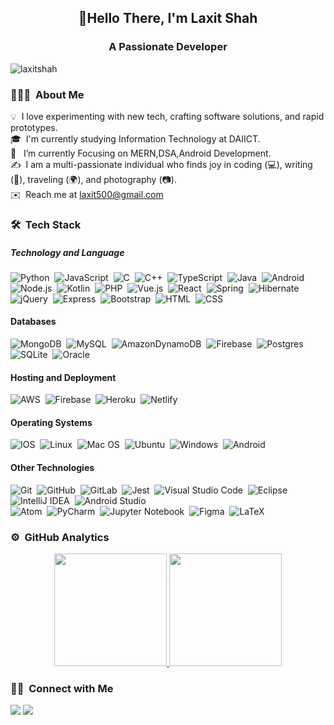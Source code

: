 
<h2 align="center">👋Hello There, I'm Laxit Shah</h2>
<h3 align="center">A Passionate Developer</h3>
<p align="left"> <img src="https://komarev.com/ghpvc/?username=laxitshah&label=Profile%20views&color=0e75b6&style=flat" alt="laxitshah" /> </p>

### 👨🏻‍💻 &nbsp;About Me

💡 &nbsp;I love experimenting with new tech, crafting software solutions,  and rapid prototypes.\
🎓 &nbsp;I'm currently studying  Information Technology at DAIICT.\
🌱 &nbsp; I’m currently Focusing on MERN,DSA,Android Development.\
✍️ &nbsp;I am a multi-passionate individual who finds joy in coding (💻), writing (📝), traveling (🌍), and photography (📷).\
✉️ &nbsp;Reach me  at	laxit500@gmail.com


### 🛠 &nbsp;Tech Stack
##### Technology and Language
![Python](https://img.shields.io/badge/-Python-05122A?style=flat&logo=python)&nbsp;
![JavaScript](https://img.shields.io/badge/-JavaScript-05122A?style=flat&logo=javascript)&nbsp;
![C](https://img.shields.io/badge/-C-05122A?style=flat&logo=C&logoColor=A8B9CC)&nbsp;
![C++](https://img.shields.io/badge/-C++-05122A?style=flat&logo=C%2B%2B&logoColor=00599C)&nbsp;
![TypeScript](https://img.shields.io/badge/TypeScript-05122A?style=flat&logo=typescript)&nbsp;
![Java](https://img.shields.io/badge/-Java-05122A?style=flat&logo=java)&nbsp;
![Android](https://img.shields.io/badge/Android-05122A?style=flat&logo=android)
![Node.js](https://img.shields.io/badge/-Node.js-05122A?style=flat&logo=node.js)&nbsp;
![Kotlin](https://img.shields.io/badge/Kotlin-05122A?&style=logo&logo=kotlin&logoColor=white)&nbsp;
![PHP](https://img.shields.io/badge/PHP-05122A?style=logo&logo=php&logoColor=white)&nbsp;
![Vue.js](https://img.shields.io/badge/Vue.js-05122A?style=logo&logo=vue.js&logoColor=4FC08D)&nbsp;
![React](https://img.shields.io/badge/React-05122A?style=logo&logo=react&logoColor=61DAFB)&nbsp;
![Spring](https://img.shields.io/badge/-Spring-05122A?style=flat&logo=spring&logoColor=00599C)&nbsp;
![Hibernate](https://img.shields.io/badge/-Hibernate-05122A?style=flat&logo=hibernate&logoColor=007ACC)&nbsp;
![jQuery](https://img.shields.io/badge/jQuery-05122A?style=flat&logo=jquery)&nbsp;
![Express](https://img.shields.io/badge/Express.js-05122A?style=flat)&nbsp;
![Bootstrap](https://img.shields.io/badge/-Bootstrap-05122A?style=flat&logo=bootstrap&logoColor=563D7C)&nbsp;
![HTML](https://img.shields.io/badge/-HTML-05122A?style=flat&logo=HTML5)&nbsp;
![CSS](https://img.shields.io/badge/-CSS-05122A?style=flat&logo=CSS3&logoColor=1572B6)&nbsp;
#### Databases
![MongoDB](https://img.shields.io/badge/-MongoDB-05122A?style=flat&logo=mongodb)&nbsp;
![MySQL](https://img.shields.io/badge/-MySQL-05122A?style=flat&logo=mysql)&nbsp;
![AmazonDynamoDB](https://img.shields.io/badge/-Amazon%20DynamoDB-05122A?style=flat&logo=Amazon%20DynamoDB)&nbsp;
![Firebase](https://img.shields.io/badge/-Firebase-05122A?style=flat&logo=Firebase)&nbsp;
![Postgres](https://img.shields.io/badge/-Postgres-05122A?style=flat&logo=postgresql)&nbsp;
![SQLite](https://img.shields.io/badge/-Sqlite-05122A?style=flat&logo=sqlite)&nbsp;
![Oracle](https://img.shields.io/badge/Oracle-05122A?style=flat&logo=oracle)
#### Hosting and Deployment
![AWS](https://img.shields.io/badge/-AWS-05122A?style=flat&logo=amazon-aws)&nbsp;
![Firebase](https://img.shields.io/badge/-Firebase-05122A?style=flat&logo=firebase)&nbsp;
![Heroku](https://img.shields.io/badge/-heroku-05122A?style=flat&logo=heroku)&nbsp;
![Netlify](https://img.shields.io/badge/Netlify-05122A?style=flat&logo=netlify)
#### Operating Systems
![IOS](https://img.shields.io/badge/iOS-05122A?style=flat&logo=ios)&nbsp;
![Linux](https://img.shields.io/badge/Linux-05122A?style=flat&logo=linux)&nbsp;
![Mac OS](https://img.shields.io/badge/mac%20os-05122A?style=flat&logo=macos)&nbsp;
![Ubuntu](https://img.shields.io/badge/Ubuntu-05122A?style=flat&logo=ubuntu)&nbsp;
![Windows](https://img.shields.io/badge/Windows-05122A?style=flat&logo=windows)&nbsp;
![Android](https://img.shields.io/badge/Android-05122A?style=flat&logo=android)
#### Other Technologies
![Git](https://img.shields.io/badge/-Git-05122A?style=flat&logo=git)&nbsp;
![GitHub](https://img.shields.io/badge/-GitHub-05122A?style=flat&logo=github)&nbsp;
![GitLab](https://img.shields.io/badge/GitLab-330F63?style=logo&logo=gitlab&logoColor=white)&nbsp;
![Jest](https://img.shields.io/badge/Jest-323330?style=logo&logo=Jest&logoColor=white)&nbsp;
![Visual Studio Code](https://img.shields.io/badge/-Visual%20Studio%20Code-05122A?style=flat&logo=visual-studio-code&logoColor=007ACC)&nbsp;
![Eclipse](https://img.shields.io/badge/-Eclipse-05122A?style=flat&logo=eclipse-ide&logoColor=2C2255)&nbsp;
![IntelliJ IDEA](https://img.shields.io/badge/IntelliJIDEA-05122A?style=flat&logo=intellij-idea)&nbsp;
![Android Studio](https://img.shields.io/badge/Android%20Studio-05122A?style=flat&logo=android-studio)&nbsp;\
![Atom](https://img.shields.io/badge/Atom-05122A?style=flat&logo=atom)&nbsp;
![PyCharm](https://img.shields.io/badge/pycharm-05122A?style=flat&logo=pycharm)&nbsp;
![Jupyter Notebook](https://img.shields.io/badge/jupyter-05122A?style=flat&logo=jupyter)&nbsp;
![Figma](https://img.shields.io/badge/-Figma-05122A?style=flat&logo=Figma)&nbsp;
![LaTeX](https://img.shields.io/badge/-latex-05122A?style=flat&logo=latex)


### ⚙️ &nbsp;GitHub Analytics
<p align="center">
<a href="https://github.com/LaxitShah">
  <img height="180em" src="https://github-readme-stats-eight-theta.vercel.app/api?username=LaxitShah&show_icons=true&theme=algolia&include_all_commits=true&count_private=true"/>
  <img height="180em" src="https://github-readme-stats-eight-theta.vercel.app/api/top-langs/?username=LaxitShah&layout=compact&langs_count=8&theme=algolia"/>
</a>
</p>

### 🤝🏻 &nbsp;Connect with Me

<p align="left">
<a href="https://linkedin.com/in/laxitshah"><img src="https://img.shields.io/badge/LinkedIn-0077B5?style=logo&logo=linkedin&logoColor=white"/></a>
<a href="mailto:laxit500@gmail.com"><img src="https://img.shields.io/badge/-laxit500@gmail.com-D14836?style=flat&logo=Gmail&logoColor=white"/></a>
</p>

